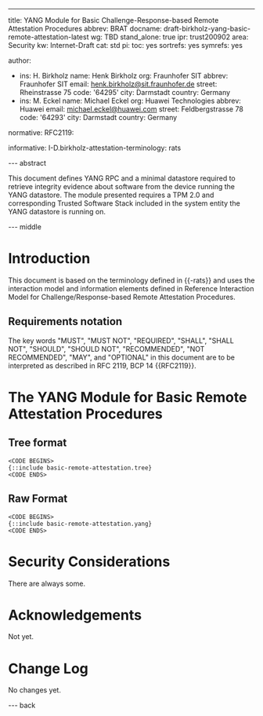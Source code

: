 ---
title: YANG Module for Basic Challenge-Response-based Remote Attestation Procedures
abbrev: BRAT
docname: draft-birkholz-yang-basic-remote-attestation-latest
wg: TBD
stand_alone: true
ipr: trust200902
area: Security
kw: Internet-Draft
cat:  std
pi:
  toc: yes
  sortrefs: yes
  symrefs: yes

author:
- ins: H. Birkholz
  name: Henk Birkholz
  org: Fraunhofer SIT
  abbrev: Fraunhofer SIT
  email: henk.birkholz@sit.fraunhofer.de
  street: Rheinstrasse 75
  code: '64295'
  city: Darmstadt
  country: Germany
- ins: M. Eckel
  name: Michael Eckel
  org: Huawei Technologies
  abbrev: Huawei
  email: michael.eckel@huawei.com
  street: Feldbergstrasse 78
  code: '64293'
  city: Darmstadt
  country: Germany

normative:
  RFC2119:

informative:
  I-D.birkholz-attestation-terminology: rats

--- abstract

This document defines YANG RPC and a minimal datastore required to retrieve integrity evidence about software from the device running the YANG datastore. The module presented requires a TPM 2.0 and corresponding Trusted Software Stack included in the system entity the YANG datastore is running on.

--- middle

# Introduction

This document is based on the terminology defined in {{-rats}} and uses the interaction model and information elements defined in Reference Interaction Model for Challenge/Response-based Remote Attestation Procedures.

## Requirements notation

The key words "MUST", "MUST NOT", "REQUIRED", "SHALL", "SHALL NOT",
"SHOULD", "SHOULD NOT", "RECOMMENDED", "NOT RECOMMENDED", "MAY", and
"OPTIONAL" in this document are to be interpreted as described in RFC
2119, BCP 14 {{RFC2119}}.

# The YANG Module for Basic Remote Attestation Procedures

## Tree format

~~~ YANG
<CODE BEGINS>
{::include basic-remote-attestation.tree}
<CODE ENDS>
~~~

## Raw Format

~~~ YANG
<CODE BEGINS>
{::include basic-remote-attestation.yang}
<CODE ENDS>
~~~

#  Security Considerations

There are always some.

#  Acknowledgements

Not yet.

#  Change Log

No changes yet.

--- back
